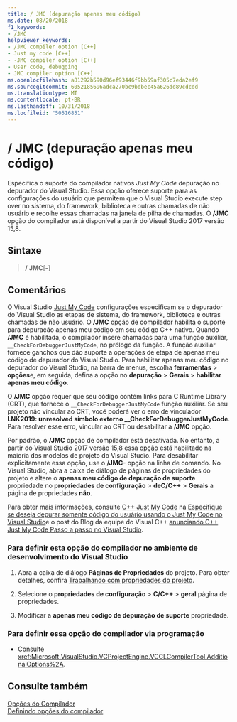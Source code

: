 ```yaml
---
title: / JMC (depuração apenas meu código)
ms.date: 08/20/2018
f1_keywords:
- /JMC
helpviewer_keywords:
- /JMC compiler option [C++]
- Just my code [C++]
- -JMC compiler option [C++]
- User code, debugging
- JMC compiler option [C++]
ms.openlocfilehash: a81292b590d96ef93446f9bb59af305c7eda2ef9
ms.sourcegitcommit: 6052185696adca270bc9bdbec45a626dd89cdcdd
ms.translationtype: MT
ms.contentlocale: pt-BR
ms.lasthandoff: 10/31/2018
ms.locfileid: "50516851"
---
```

# <a name="jmc-just-my-code-debugging"></a>/ JMC (depuração apenas meu código)

Especifica o suporte do compilador nativos *Just My Code* depuração no depurador do Visual Studio. Essa opção oferece suporte para as configurações do usuário que permitem que o Visual Studio execute step over no sistema, do framework, biblioteca e outras chamadas de não usuário e recolhe essas chamadas na janela de pilha de chamadas. O **/JMC** opção do compilador está disponível a partir do Visual Studio 2017 versão 15,8.

## <a name="syntax"></a>Sintaxe

> **/ JMC**\[**-**]

## <a name="remarks"></a>Comentários

O Visual Studio [Just My Code](/visualstudio/debugger/just-my-code) configurações especificam se o depurador do Visual Studio as etapas de sistema, do framework, biblioteca e outras chamadas de não usuário. O **/JMC** opção de compilador habilita o suporte para depuração apenas meu código em seu código C++ nativo. Quando **/JMC** é habilitada, o compilador insere chamadas para uma função auxiliar, `__CheckForDebuggerJustMyCode`, no prólogo da função. A função auxiliar fornece ganchos que dão suporte a operações de etapa de apenas meu código de depurador do Visual Studio. Para habilitar apenas meu código no depurador do Visual Studio, na barra de menus, escolha **ferramentas** > **opções**e, em seguida, defina a opção no **depuração**  >  **Gerais** > **habilitar apenas meu código**.

O **/JMC** opção requer que seu código contém links para C Runtime Library (CRT), que fornece o `__CheckForDebuggerJustMyCode` função auxiliar. Se seu projeto não vincular ao CRT, você poderá ver o erro de vinculador **LNK2019: unresolved símbolo externo __CheckForDebuggerJustMyCode**. Para resolver esse erro, vincular ao CRT ou desabilitar a **/JMC** opção.

Por padrão, o **/JMC** opção de compilador está desativada. No entanto, a partir do Visual Studio 2017 versão 15,8 essa opção está habilitado na maioria dos modelos de projeto do Visual Studio. Para desabilitar explicitamente essa opção, use o **/JMC-** opção na linha de comando. No Visual Studio, abra a caixa de diálogo de páginas de propriedades do projeto e altere o **apenas meu código de depuração de suporte** propriedade no **propriedades de configuração** > **deC/C++**  >  **Gerais** a página de propriedades **não**.

Para obter mais informações, consulte [C++ Just My Code](/visualstudio/debugger/just-my-code#BKMK_C___Just_My_Code) na [Especifique se deseja depurar somente código do usuário usando o Just My Code no Visual Studio](/visualstudio/debugger/just-my-code)e o post do Blog da equipe do Visual C++ [anunciando C++ Just My Code Passo a passo no Visual Studio](https://blogs.msdn.microsoft.com/vcblog/2018/06/29/announcing-jmc-stepping-in-visual-studio/).

### <a name="to-set-this-compiler-option-in-the-visual-studio-development-environment"></a>Para definir esta opção do compilador no ambiente de desenvolvimento do Visual Studio

1. Abra a caixa de diálogo **Páginas de Propriedades** do projeto. Para obter detalhes, confira [Trabalhando com propriedades do projeto](../../ide/working-with-project-properties.md).

1. Selecione o **propriedades de configuração** > **C/C++** > **geral** página de propriedades.

1. Modificar a **apenas meu código de depuração de suporte** propriedade.

### <a name="to-set-this-compiler-option-programmatically"></a>Para definir essa opção do compilador via programação

- Consulte <xref:Microsoft.VisualStudio.VCProjectEngine.VCCLCompilerTool.AdditionalOptions%2A>.

## <a name="see-also"></a>Consulte também

[Opções do Compilador](../../build/reference/compiler-options.md)<br/>
[Definindo opções do compilador](../../build/reference/setting-compiler-options.md)<br/>
